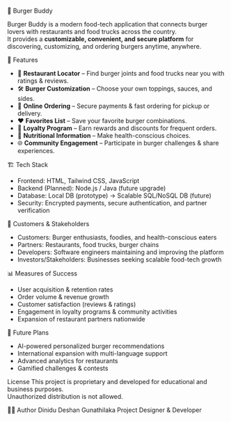 🍔 Burger Buddy

Burger Buddy is a modern food-tech application that connects burger lovers with restaurants and food trucks across the country.  
It provides a **customizable, convenient, and secure platform** for discovering, customizing, and ordering burgers anytime, anywhere.

🚀 Features
- 🔎 **Restaurant Locator** – Find burger joints and food trucks near you with ratings & reviews.
- 🛠 **Burger Customization** – Choose your own toppings, sauces, and sides.
- 📱 **Online Ordering** – Secure payments & fast ordering for pickup or delivery.
- ❤️ **Favorites List** – Save your favorite burger combinations.
- 🎁 **Loyalty Program** – Earn rewards and discounts for frequent orders.
- 🍏 **Nutritional Information** – Make health-conscious choices.
- 🌐 **Community Engagement** – Participate in burger challenges & share experiences.

🏗️ Tech Stack
- Frontend: HTML, Tailwind CSS, JavaScript  
- Backend (Planned): Node.js / Java (future upgrade)  
- Database: Local DB (prototype) → Scalable SQL/NoSQL DB (future)  
- Security: Encrypted payments, secure authentication, and partner verification  

👥 Customers & Stakeholders
- Customers: Burger enthusiasts, foodies, and health-conscious eaters  
- Partners: Restaurants, food trucks, burger chains  
- Developers: Software engineers maintaining and improving the platform  
- Investors/Stakeholders: Businesses seeking scalable food-tech growth  

📊 Measures of Success
- User acquisition & retention rates  
- Order volume & revenue growth  
- Customer satisfaction (reviews & ratings)  
- Engagement in loyalty programs & community activities  
- Expansion of restaurant partners nationwide  

🔮 Future Plans
- AI-powered personalized burger recommendations  
- International expansion with multi-language support  
- Advanced analytics for restaurants  
- Gamified challenges & contests  

License
This project is proprietary and developed for educational and business purposes.  
Unauthorized distribution is not allowed.

👨‍💻 Author
Dinidu Deshan Gunathilaka 
Project Designer & Developer  
